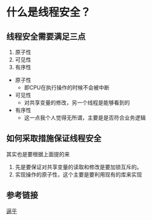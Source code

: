 # 什么是线程安全？

## 线程安全需要满足三点

1. 原子性
2. 可见性
3. 有序性

* 原子性
  * 即CPU在执行操作的时候不会被中断
* 可见性
  * 对共享变量的修改，另一个线程是能够看到的
* 有序性
  * 这一点我个人觉得无所谓，主要是是否符合业务逻辑

## 如何采取措施保证线程安全

其实也是要根据上面提的来

1. 先是要保证对共享变量的读取和修改是要加锁互斥的。
2. 实现操作的原子性，这个主要是要利用现有的库来实现

## 参考链接

[逼乎](https://zhuanlan.zhihu.com/p/104954903)
